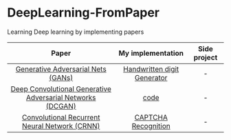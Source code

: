 # DeepLearning-FromPaper
Learning Deep learning by implementing papers

| Paper | My implementation | Side project |
|:-----:|:-----------------:|:------------:|
|[Generative Adversarial Nets (GANs)](https://arxiv.org/abs/1406.2661)| [Handwritten digit Generator](https://github.com/NinaM31/DeepLearning-FromPaper/tree/main/Gans) | - |
| [Deep Convolutional Generative Adversarial Networks (DCGAN)](https://arxiv.org/pdf/1511.06434.pdf) | [code]() | - |
| [Convolutional Recurrent Neural Network (CRNN)](https://arxiv.org/abs/1507.05717) | [CAPTCHA Recognition](https://github.com/NinaM31/DeepLearning-FromPaper/tree/main/CRNN) | - |